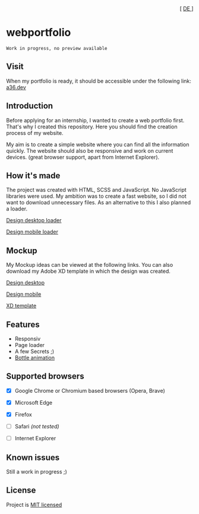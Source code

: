 <p align="right"> [ <a href="./.github/DOC.md"> DE </a> ] </p>

# webportfolio

```
Work in progress, no preview available
```


<!-- 
<img align="center" src="github/cover.jpg"/>
-->


## Visit
When my portfolio is ready, it should be accessible under the following link: [a36.dev](https://a36.dev)

## Introduction
Before applying for an internship, I wanted to create a web portfolio first. That's why I created this repository. Here you should find the creation process of my website.

My aim is to create a simple website where you can find all the information quickly. The website should also be responsive and work on current devices. (great browser support, apart from Internet Explorer).


## How it's made
The project was created with HTML, SCSS and JavaScript. 
No JavaScript libraries were used. My ambition was to create a fast website, so I did not want to download unnecessary files. As an alternative to this I also planned a loader.

[Design desktop loader](./github/img/webLoad.png)

[Design mobile loader](./github/img/webLoadMob.png)


## Mockup
My Mockup ideas can be viewed at the following links. You can also download my Adobe XD template in which the design was created.

[Design desktop](./github/img/webMobile.png)

[Design mobile](./github/img/webDesktop.png)

[XD template](./github/doc/webportfolio.xd)


## Features
- Responsiv
- Page loader
- A few Secrets ;)
- [Bottle animation](https://github.com/FireNick44/IPT5-BottleAnimation)


## Supported browsers

- [x] Google Chrome or Chromium based browsers (Opera, Brave)
- [x] Microsoft Edge
- [x] Firefox
- [ ] Safari _(not tested)_
- [ ] Internet Explorer


## Known issues
Still a work in progress ;)


## License
Project is [MIT licensed](./LICENSE)